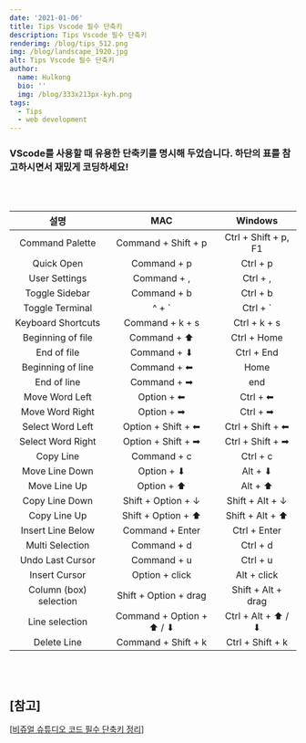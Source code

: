```yaml
---
date: '2021-01-06'
title: Tips Vscode 필수 단축키
description: Tips Vscode 필수 단축키
renderimg: /blog/tips_512.png
img: /blog/landscape_1920.jpg
alt: Tips Vscode 필수 단축키
author:
  name: Hulkong
  bio: ''
  img: /blog/333x213px-kyh.png
tags:
  - Tips
  - web development
---
```


### VScode를 사용할 때 유용한 단축키를 명시해 두었습니다. 하단의 표를 참고하시면서 재밌게 코딩하세요!

<br><br>

|          설명          |           MAC            |       Windows        |
| :--------------------: | :----------------------: | :------------------: |
|    Command Palette     |   Command + Shift + p    | Ctrl + Shift + p, F1 |
|       Quick Open       |       Command + p        |       Ctrl + p       |
|     User Settings      |       Command + ,        |       Ctrl + ,       |
|     Toggle Sidebar     |       Command + b        |       Ctrl + b       |
|    Toggle Terminal     |          ^ + \`          |      Ctrl + \`       |
|   Keyboard Shortcuts   |     Command + k + s      |     Ctrl + k + s     |
|   Beginning of file    |       Command + ⬆        |     Ctrl + Home      |
|      End of file       |       Command + ⬇        |      Ctrl + End      |
|   Beginning of line    |       Command + ⬅        |         Home         |
|      End of line       |       Command + ➡        |         end          |
|     Move Word Left     |        Option + ⬅        |       Ctrl + ⬅       |
|    Move Word Right     |        Option + ➡        |       Ctrl + ➡       |
|    Select Word Left    |    Option + Shift + ⬅    |   Ctrl + Shift + ⬅   |
|   Select Word Right    |    Option + Shift + ➡    |   Ctrl + Shift + ➡   |
|       Copy Line        |       Command + c        |       Ctrl + c       |
|     Move Line Down     |        Option + ⬇        |       Alt + ⬇        |
|      Move Line Up      |        Option + ⬆        |       Alt + ⬆        |
|     Copy Line Down     |    Shift + Option + ↓    |   Shift + Alt + ↓    |
|      Copy Line Up      |    Shift + Option + ⬆    |   Shift + Alt + ⬆    |
|   Insert Line Below    |     Command + Enter      |     Ctrl + Enter     |
|    Multi Selection     |       Command + d        |       Ctrl + d       |
|    Undo Last Cursor    |       Command + u        |       Ctrl + u       |
|     Insert Cursor      |      Option + click      |     Alt + click      |
| Column (box) selection |  Shift + Option + drag   |  Shift + Alt + drag  |
|     Line selection     | Command + Option + ⬆ / ⬇ |  Ctrl + Alt + ⬆ / ⬇  |
|      Delete Line       |   Command + Shift + k    |   Ctrl + Shift + k   |

<br><br>

## [참고]

[[비쥬얼 슈튜디오 코드 필수 단축키 정리](https://www.youtube.com/watch?v=EVxCdenPbFs)]
